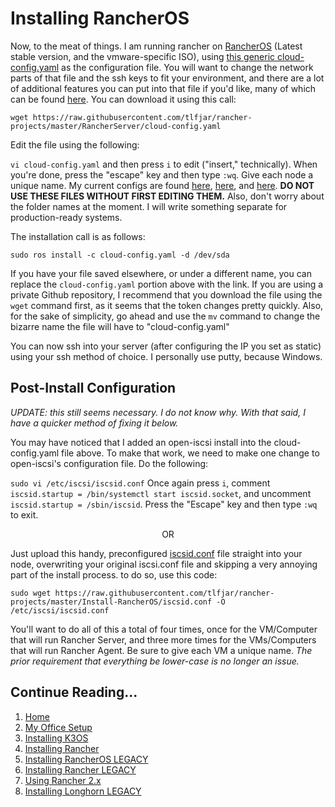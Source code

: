 # Installing RancherOS

Now, to the meat of things. I am running rancher on [RancherOS](https://github.com/rancher/os/releases) (Latest stable version, and the vmware-specific ISO), using [this generic cloud-config.yaml](https://github.com/tlfjar/rancher-projects/blob/master/RancherServer/cloud-config.yaml) as the configuration file. You will want to change the network parts of that file and the ssh keys to fit your environment, and there are a lot of additional features you can put into that file if you'd like, many of which can be found [here](https://rancher.com/docs/os/v1.x/en/installation/configuration/). You can download it using this call:

`wget https://raw.githubusercontent.com/tlfjar/rancher-projects/master/RancherServer/cloud-config.yaml`

Edit the file using the following:

`vi cloud-config.yaml` and then press `i` to edit ("insert," technically). When you're done, press the "escape" key and then type `:wq`. Give each node a unique name. My current configs are found [here](https://github.com/tlfjar/rancher-projects/blob/master/controlplane), [here](https://github.com/tlfjar/rancher-projects/blob/master/etcd), and [here](https://github.com/tlfjar/rancher-projects/blob/master/workers). **DO NOT USE THESE FILES WITHOUT FIRST EDITING THEM.** Also, don't worry about the folder names at the moment. I will write something separate for production-ready systems.

The installation call is as follows:

`sudo ros install -c cloud-config.yaml -d /dev/sda`

If you have your file saved elsewhere, or under a different name, you can replace the `cloud-config.yaml` portion above with the link. If you are using a private Github repository, I recommend that you download the file using the `wget` command first, as it seems that the token changes pretty quickly. Also, for the sake of simplicity, go ahead and use the `mv` command to change the bizarre name the file will have to "cloud-config.yaml"

You can now ssh into your server (after configuring the IP you set as static) using your ssh method of choice. I personally use putty, because Windows.

## Post-Install Configuration

_UPDATE: this still seems necessary. I do not know why. With that said, I have a quicker method of fixing it below._

You may have noticed that I added an open-iscsi install into the cloud-config.yaml file above. To make that work, we need to make one change to open-iscsi's configuration file. Do the following:

`sudo vi /etc/iscsi/iscsid.conf` Once again press `i`, comment `iscsid.startup = /bin/systemctl start iscsid.socket`, and uncomment `iscsid.startup = /sbin/iscsid`. Press the "Escape" key and then type `:wq` to exit.

<p align="center">
OR
</p>

Just upload this handy, preconfigured [iscsid.conf](iscsid.conf) file straight into your node, overwriting your original iscsi.conf file and skipping a very annoying part of the install process. to do so, use this code:

```
sudo wget https://raw.githubusercontent.com/tlfjar/rancher-projects/master/Install-RancherOS/iscsid.conf -O /etc/iscsi/iscsid.conf
```

You'll want to do all of this a total of four times, once for the VM/Computer that will run Rancher Server, and three more times for the VMs/Computers that will run Rancher Agent. Be sure to give each VM a unique name. _The prior requirement that everything be lower-case is no longer an issue._

## Continue Reading...

1. [Home](https://github.com/tlfjar/rancher-projects/blob/master/README.md)
2. [My Office Setup](https://github.com/tlfjar/rancher-projects/blob/master/office-setup/office-setup.md)
3. [Installing K3OS](https://github.com/tlfjar/rancher-projects/blob/master/Install-K3OS/Install-K3OS.md)
4. [Installing Rancher](https://github.com/tlfjar/rancher-projects/blob/master/Install-Rancher-Server/Install-Rancher-Server.md)
5. [Installing RancherOS LEGACY](https://github.com/tlfjar/rancher-projects/blob/master/Install-RancherOS-Legacy/Install-RancherOS.md)
6. [Installing Rancher LEGACY](https://github.com/tlfjar/rancher-projects/blob/master/Install-Rancher-Server-Legacy/Install-Rancher-Server.md)
7. [Using Rancher 2.x](https://github.com/tlfjar/rancher-projects/blob/master/Using-Rancher/Using-Rancher.md)
8. [Installing Longhorn LEGACY](https://github.com/tlfjar/rancher-projects/blob/master/Installing-Longhorn-Legacy/Installing-Longhorn.md)
